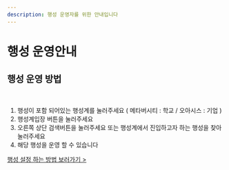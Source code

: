 ```yaml
---
description: 행성 운영자를 위한 안내입니다
---
```


# 행성 운영안내

## 행성 운영 방법

<figure><img src="../../../.gitbook/assets/행성 방문.png" alt=""><figcaption></figcaption></figure>

1. 행성이 포함 되어있는 행성계를  눌러주세요 ( 메타버시티 : 학교 / 오아시스 : 기업 )
2. 행성계입장 버튼을 눌러주세요&#x20;
3. 오른쪽 상단 검색버튼을 눌러주세요  또는 행성계에서 진입하고자 하는 행성을 찾아 눌러주세요&#x20;
4. 해당 행성을 운영 할 수 있습니다&#x20;

[행성 설정 하는 방법 보러가기 >](undefined-1/)

